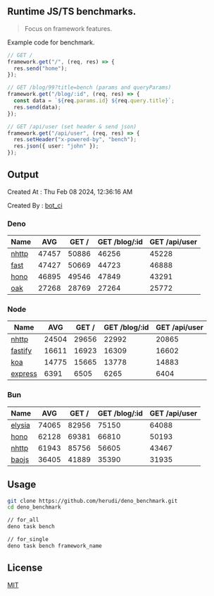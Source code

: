 ## Runtime JS/TS benchmarks.

> Focus on framework features.

Example code for benchmark.
```ts
// GET /
framework.get("/", (req, res) => {
  res.send("home");
});

// GET /blog/99?title=bench (params and queryParams)
framework.get("/blog/:id", (req, res) => {
  const data = `${req.params.id} ${req.query.title}`;
  res.send(data);
});

// GET /api/user (set header & send json)
framework.get("/api/user", (req, res) => {
  res.setHeader("x-powered-by", "bench");
  res.json({ user: "john" });
});
```

## Output
Created At : Thu Feb 08 2024, 12:36:16 AM

Created By : [bot_ci](https://github.com/herudi/deno_benchmarks/commits?author=github-actions%5Bbot%5D)


### Deno
|Name|AVG|GET /|GET /blog/:id|GET /api/user|
|----|----|----|----|----|
|[nhttp](https://github.com/nhttp/nhttp)|47457|50886|46256|45228|
|[fast](https://github.com/danteissaias/fast)|47427|50669|44723|46888|
|[hono](https://github.com/honojs/hono)|46895|49546|47849|43291|
|[oak](https://github.com/oakserver/oak)|27268|28769|27264|25772|
  


### Node
|Name|AVG|GET /|GET /blog/:id|GET /api/user|
|----|----|----|----|----|
|[nhttp](https://github.com/nhttp/nhttp)|24504|29656|22992|20865|
|[fastify](https://github.com/fastify/fastify)|16611|16923|16309|16602|
|[koa](https://github.com/koajs/koa)|14775|15665|13778|14883|
|[express](https://github.com/expressjs/express)|6391|6505|6265|6404|
  


### Bun
|Name|AVG|GET /|GET /blog/:id|GET /api/user|
|----|----|----|----|----|
|[elysia](https://github.com/elysiajs/elysia)|74065|82956|75150|64088|
|[hono](https://github.com/honojs/hono)|62128|69381|66810|50193|
|[nhttp](https://github.com/nhttp/nhttp)|61943|85756|56605|43467|
|[baojs](https://github.com/mattreid1/baojs)|36405|41889|35390|31935|
  



## Usage

```bash
git clone https://github.com/herudi/deno_benchmark.git
cd deno_benchmark

// for_all
deno task bench

// for_single
deno task bench framework_name
```

## License

[MIT](LICENSE)

